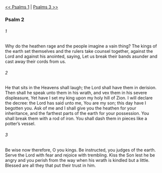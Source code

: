 [<< Psalms 1](Psalms%201)  |  [Psalms 3 >>](Psalms%203)

### Psalm 2
###### 1
Why do the heathen rage and the people imagine a vain thing? The kings of the earth set themselves and the rulers take counsel together, against the Lord and against his anointed, saying, Let us break their bands asunder and cast away their cords from us.

###### 2
He that sits in the Heavens shall laugh; the Lord shall have them in derision. Then shall he speak unto them in his wrath, and vex them in his severe displeasure, Yet have I set my king upon my holy hill of Zion. I will declare the decree: the Lord has said unto me, You are my son; this day have I begotten you. Ask of me and I shall give you the heathen for your inheritance, and the farthest parts of the earth for your possession. You shall break them with a rod of iron. You shall dash them in pieces like a potter’s vessel.

###### 3
Be wise now therefore, O you kings. Be instructed, you judges of the earth. Serve the Lord with fear and rejoice with trembling. Kiss the Son lest he be angry and you perish from the way when his wrath is kindled but a little. Blessed are all they that put their trust in him.